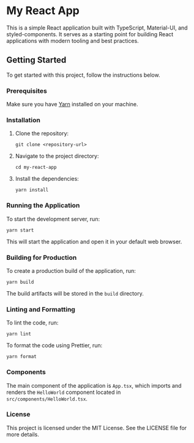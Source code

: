 # My React App

This is a simple React application built with TypeScript, Material-UI, and styled-components. It serves as a starting point for building React applications with modern tooling and best practices.

## Getting Started

To get started with this project, follow the instructions below.

### Prerequisites

Make sure you have [Yarn](https://yarnpkg.com/getting-started/install) installed on your machine.

### Installation

1. Clone the repository:

   ```
   git clone <repository-url>
   ```

2. Navigate to the project directory:

   ```
   cd my-react-app
   ```

3. Install the dependencies:

   ```
   yarn install
   ```

### Running the Application

To start the development server, run:

```
yarn start
```

This will start the application and open it in your default web browser.

### Building for Production

To create a production build of the application, run:

```
yarn build
```

The build artifacts will be stored in the `build` directory.

### Linting and Formatting

To lint the code, run:

```
yarn lint
```

To format the code using Prettier, run:

```
yarn format
```

### Components

The main component of the application is `App.tsx`, which imports and renders the `HelloWorld` component located in `src/components/HelloWorld.tsx`.

### License

This project is licensed under the MIT License. See the LICENSE file for more details.